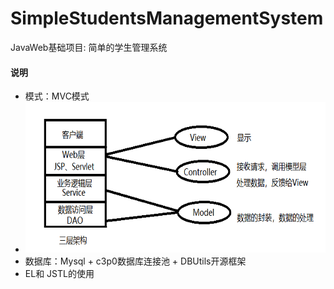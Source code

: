 # SimpleStudentsManagementSystem
JavaWeb基础项目: 简单的学生管理系统
 #### 说明
  * 模式：MVC模式 
  * <img src="https://github.com/Cqh-i/SimpleStudentsManagementSystem/blob/master/img/three.png" width = "621" height="241">
  * 数据库：Mysql + c3p0数据库连接池 + DBUtils开源框架
  * EL和 JSTL的使用
  
